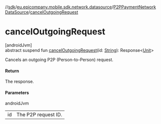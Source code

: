 //[sdk](../../../index.md)/[eu.epicompany.mobile.sdk.network.datasource](../index.md)/[P2PPaymentNetworkDataSource](index.md)/[cancelOutgoingRequest](cancel-outgoing-request.md)

# cancelOutgoingRequest

[androidJvm]\
abstract suspend fun [cancelOutgoingRequest](cancel-outgoing-request.md)(id: [String](https://kotlinlang.org/api/latest/jvm/stdlib/kotlin/-string/index.html)): Response&lt;[Unit](https://kotlinlang.org/api/latest/jvm/stdlib/kotlin/-unit/index.html)&gt;

Cancels an outgoing P2P (Person-to-Person) request.

#### Return

The response.

#### Parameters

androidJvm

| | |
|---|---|
| id | The P2P request ID. |
